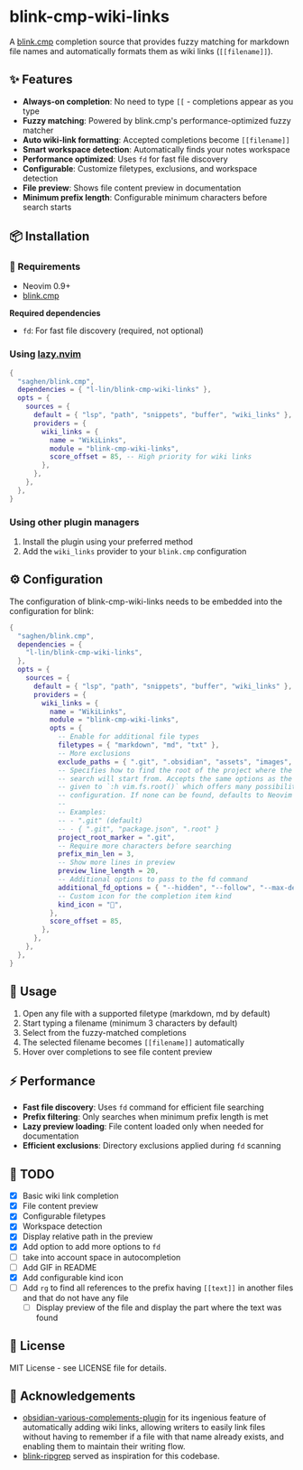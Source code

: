 # blink-cmp-wiki-links

A [blink.cmp](https://github.com/Saghen/blink.cmp) completion source that provides fuzzy matching for markdown file names and automatically formats them as wiki links (`[[filename]]`).

## ✨ Features

- **Always-on completion**: No need to type `[[` - completions appear as you type
- **Fuzzy matching**: Powered by blink.cmp's performance-optimized fuzzy matcher
- **Auto wiki-link formatting**: Accepted completions become `[[filename]]`
- **Smart workspace detection**: Automatically finds your notes workspace
- **Performance optimized**: Uses `fd` for fast file discovery
- **Configurable**: Customize filetypes, exclusions, and workspace detection
- **File preview**: Shows file content preview in documentation
- **Minimum prefix length**: Configurable minimum characters before search starts

## 📦 Installation
### 📝 Requirements

- Neovim 0.9+
- [blink.cmp](https://github.com/Saghen/blink.cmp)

__Required dependencies__

- `fd`: For fast file discovery (required, not optional)

### Using [lazy.nvim](https://github.com/folke/lazy.nvim)

```lua
{
  "saghen/blink.cmp",
  dependencies = { "l-lin/blink-cmp-wiki-links" },
  opts = {
    sources = {
      default = { "lsp", "path", "snippets", "buffer", "wiki_links" },
      providers = {
        wiki_links = {
          name = "WikiLinks",
          module = "blink-cmp-wiki-links",
          score_offset = 85, -- High priority for wiki links
        },
      },
    },
  },
}
```

### Using other plugin managers

1. Install the plugin using your preferred method
2. Add the `wiki_links` provider to your `blink.cmp` configuration

## ⚙️ Configuration

The configuration of blink-cmp-wiki-links needs to be embedded into the
configuration for blink:

```lua
{
  "saghen/blink.cmp",
  dependencies = {
    "l-lin/blink-cmp-wiki-links",
  },
  opts = {
    sources = {
      default = { "lsp", "path", "snippets", "buffer", "wiki_links" },
      providers = {
        wiki_links = {
          name = "WikiLinks",
          module = "blink-cmp-wiki-links",
          opts = {
            -- Enable for additional file types
            filetypes = { "markdown", "md", "txt" },
            -- More exclusions
            exclude_paths = { ".git", ".obsidian", "assets", "images", ".trash" },
            -- Specifies how to find the root of the project where the fd
            -- search will start from. Accepts the same options as the marker
            -- given to `:h vim.fs.root()` which offers many possibilities for
            -- configuration. If none can be found, defaults to Neovim's cwd.
            --
            -- Examples:
            -- - ".git" (default)
            -- - { ".git", "package.json", ".root" }
            project_root_marker = ".git",
            -- Require more characters before searching
            prefix_min_len = 3,
            -- Show more lines in preview
            preview_line_length = 20,
            -- Additional options to pass to the fd command
            additional_fd_options = { "--hidden", "--follow", "--max-depth", "3" },
            -- Custom icon for the completion item kind
            kind_icon = "",
          },
          score_offset = 85,
        },
      },
    },
  },
}
```

## 🚀 Usage

1. Open any file with a supported filetype (markdown, md by default)
2. Start typing a filename (minimum 3 characters by default)
3. Select from the fuzzy-matched completions
4. The selected filename becomes `[[filename]]` automatically
5. Hover over completions to see file content preview

## ⚡ Performance

- **Fast file discovery**: Uses `fd` command for efficient file searching
- **Prefix filtering**: Only searches when minimum prefix length is met
- **Lazy preview loading**: File content loaded only when needed for documentation
- **Efficient exclusions**: Directory exclusions applied during `fd` scanning

## 📃 TODO

- [x] Basic wiki link completion
- [x] File content preview
- [x] Configurable filetypes
- [x] Workspace detection
- [x] Display relative path in the preview
- [x] Add option to add more options to `fd`
- [ ] take into account space in autocompletion
- [ ] Add GIF in README
- [x] Add configurable kind icon
- [ ] Add `rg` to find all references to the prefix having `[[text]]` in another files and that do not have any file
  - [ ] Display preview of the file and display the part where the text was found

## 📄 License

MIT License - see LICENSE file for details.

## 👏 Acknowledgements

- [obsidian-various-complements-plugin](https://github.com/tadashi-aikawa/obsidian-various-complements-plugin) for its ingenious feature of automatically adding wiki links, allowing writers to easily link files without having to remember if a file with that name already exists, and enabling them to maintain their writing flow.
- [blink-ripgrep](https://github.com/mikavilpas/blink-ripgrep.nvim) served as inspiration for this codebase.
